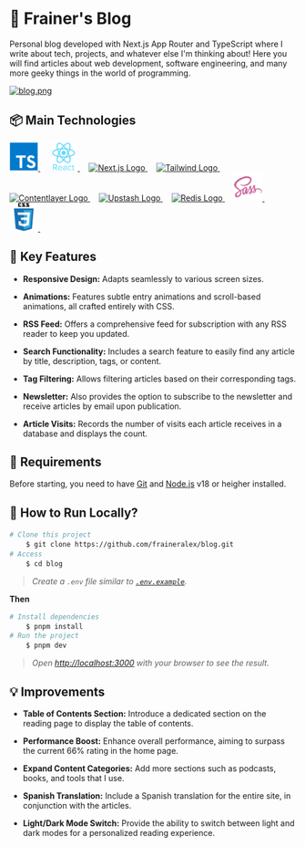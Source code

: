 # 📝 Frainer's Blog

Personal blog developed with Next.js App Router and TypeScript where I write about tech, projects, and whatever else I'm thinking about! Here you will find articles about web development, software engineering, and many more geeky things in the world of programming.

[![blog.png](https://i.postimg.cc/Kv43KPfJ/blog.png)](https://postimg.cc/xcD1hbWz)

## 📦 Main Technologies ##

<a href="https://typescript.org">
  <img width="50" title="TypeScript" alt="TypeScript Logo" src="https://raw.githubusercontent.com/devicons/devicon/master/icons/typescript/typescript-original.svg">
</a> &#xa0; &#xa0;

<a href="https://www.react.org">
  <img width="50" title="React" alt="React Logo" src="https://raw.githubusercontent.com/devicons/devicon/master/icons/react/react-original-wordmark.svg">
</a> &#xa0; &#xa0;

<a href="https://nextjs.org">
  <img width="50" title="Next.js" alt="Next.js Logo" src="https://nextjs.org/favicon.ico">
</a> &#xa0; &#xa0;

<a href="https://tailwind.org">
  <img width="50" title="Tailwind" alt="Tailwind Logo" src="https://camo.githubusercontent.com/0568e2de313626b2bd9b96f326941b012d45e9a4db1a23aa78bd8036207e57f8/68747470733a2f2f7777772e766563746f726c6f676f2e7a6f6e652f6c6f676f732f7461696c77696e646373732f7461696c77696e646373732d69636f6e2e737667">
</a> &#xa0; &#xa0;

<a href="https://contentlayer.dev">
  <img width="50" title="ContentLayer" alt="Contentlayer Logo" src="https://contentlayer.dev/favicon/favicon-196x196.png">
</a> &#xa0; &#xa0;

<a href="https://upstash.com">
  <img width="50" title="Upstash" alt="Upstash Logo" src="https://upstash.com/icons/favicon-32x32.png">
</a> &#xa0; &#xa0;

<a href="https://redis.io">
  <img width="50" title="Redis" alt="Redis Logo" src="https://redis.io/images/favicons/favicon-32x32.png">
</a> &#xa0; &#xa0;

<a href="https://sass-lang.com/">
  <img width="50" title="Sass" alt="Sass Logo" src="https://raw.githubusercontent.com/devicons/devicon/master/icons/sass/sass-original.svg">
</a> &#xa0; &#xa0;

<a href="">
  <img width="50" title="CSS" alt="CSS Logo" src="https://raw.githubusercontent.com/devicons/devicon/master/icons/css3/css3-original-wordmark.svg">
</a> &#xa0; &#xa0;

###

## 🚀 Key Features

- **Responsive Design:** Adapts seamlessly to various screen sizes.

- **Animations:** Features subtle entry animations and scroll-based animations, all crafted entirely with CSS.

- **RSS Feed:** Offers a comprehensive feed for subscription with any RSS reader to keep you updated.

- **Search Functionality:** Includes a search feature to easily find any article by title, description, tags, or content.

- **Tag Filtering:** Allows filtering articles based on their corresponding tags.

- **Newsletter:** Also provides the option to subscribe to the newsletter and receive articles by email upon publication.

- **Article Visits:** Records the number of visits each article receives in a database and displays the count.


## :checkered_flag: Requirements ##

Before starting, you need to have [Git](https://git-scm.com) and [Node.js](https://nodejs.org) v18 or heigher installed.
## 🍿 How to Run Locally? ##

```bash
# Clone this project
    $ git clone https://github.com/fraineralex/blog.git
# Access
    $ cd blog
```
> *Create a `.env` file similar to [`.env.example`](https://github.com/fraineralex/blog/blob/main/.env.example).*

**Then**

```bash
# Install dependencies
    $ pnpm install
# Run the project
    $ pnpm dev
```

> *Open [http://localhost:3000](http://localhost:3000) with your browser to see the result.*

## 💡 Improvements
- **Table of Contents Section:** Introduce a dedicated section on the reading page to display the table of contents.

- **Performance Boost:** Enhance overall performance, aiming to surpass the current 66% rating in the home page.

- **Expand Content Categories:** Add more sections such as podcasts, books, and tools that I use.

- **Spanish Translation:** Include a Spanish translation for the entire site, in conjunction with the articles.

- **Light/Dark Mode Switch:** Provide the ability to switch between light and dark modes for a personalized reading experience.

